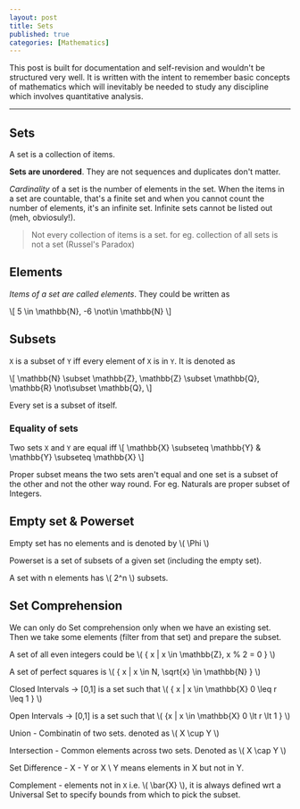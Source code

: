 ```yaml
---
layout: post
title: Sets
published: true
categories: [Mathematics]
---
```


This post is built for documentation and self-revision and wouldn't be structured very well. It is written with the intent to remember basic concepts of mathematics which will inevitably be needed to study any discipline which involves quantitative analysis.

<hr>

## Sets

A set is a collection of items.

**Sets are unordered**. They are not sequences and duplicates don't matter.

*Cardinality* of a set is the number of elements in the set. When the items in a set are countable, that's a finite set and when you cannot count the number of elements, it's an infinite set. Infinite sets cannot be listed out (meh, obviosuly!).

> Not every collection of items is a set. for eg. collection of all sets is not a set (Russel's Paradox)

## Elements

*Items of a set are called elements*. They could be written as

\\[ 5 \in \mathbb{N}, -6 \not\in \mathbb{N} \\]

## Subsets

`X` is a subset of `Y` iff every element of `X` is in `Y`. It is denoted as

\\[ \mathbb{N} \subset \mathbb{Z}, \mathbb{Z} \subset \mathbb{Q}, \mathbb{R} \not\subset \mathbb{Q}, \\]

Every set is a subset of itself.

### Equality of sets

Two sets `X` and `Y` are equal iff \\[ \mathbb{X} \subseteq \mathbb{Y} \& \mathbb{Y} \subseteq \mathbb{X} \\] 

Proper subset means the two sets aren't equal and one set is a subset of the other and not the other way round. For eg. Naturals are proper subset of Integers.

## Empty set & Powerset

Empty set has no elements and is denoted by \\( \Phi \\)

Powerset is a set of subsets of a given set (including the empty set).

A set with n elements has \\( 2^n \\) subsets.

## Set Comprehension

We can only do Set comprehension only when we have an existing set. Then we take some elements (filter from that set) and prepare the subset.

A set of all even integers could be \\( \{ x \| x \in \mathbb{Z}, x \% 2 = 0 \} \\)

A set of perfect squares is  \\( \{ x \| x \in N, \sqrt{x} \in \mathbb{N} \} \\)

Closed Intervals -> [0,1] is a set such that \\( \{ x \| x \in \mathbb{X} 0 \leq r \leq 1 \} \\)

Open Intervals -> [0,1] is a set such that \\( \{x \| x \in \mathbb{X} 0 \lt r \lt 1 \} \\)

Union - Combinatin of two sets. denoted as \\( X \cup Y \\)

Intersection - Common elements across two sets. Denoted as \\( X \cap Y \\)

Set Difference - X - Y or X \ Y means elements in X but not in Y. 

Complement - elements not in `X` i.e. \\( \bar{X} \\), it is always defined wrt a Universal Set to specify bounds from which to pick the subset.